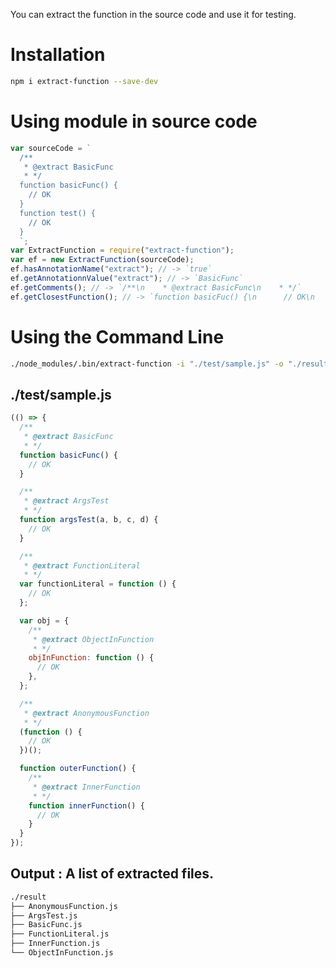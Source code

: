You can extract the function in the source code and use it for testing.

# Installation
```bash
npm i extract-function --save-dev
```

# Using module in source code
```javascript
var sourceCode = `
  /**
   * @extract BasicFunc
   * */
  function basicFunc() {
    // OK
  }
  function test() {
    // OK
  }
  `;
var ExtractFunction = require("extract-function");
var ef = new ExtractFunction(sourceCode);
ef.hasAnnotationName("extract"); // -> `true`
ef.getAnnotationnValue("extract"); // -> `BasicFunc`
ef.getComments(); // -> `/**\n    * @extract BasicFunc\n    * */`
ef.getClosestFunction(); // -> `function basicFuc() {\n      // OK\n    }`
```

# Using the Command Line
```bash
./node_modules/.bin/extract-function -i "./test/sample.js" -o "./result"
```


## ./test/sample.js
```javascript
(() => {
  /**
   * @extract BasicFunc
   * */
  function basicFunc() {
    // OK
  }

  /**
   * @extract ArgsTest
   * */
  function argsTest(a, b, c, d) {
    // OK
  }

  /**
   * @extract FunctionLiteral
   * */
  var functionLiteral = function () {
    // OK
  };

  var obj = {
    /**
     * @extract ObjectInFunction
     * */
    objInFunction: function () {
      // OK
    },
  };

  /**
   * @extract AnonymousFunction
   * */
  (function () {
    // OK
  })();

  function outerFunction() {
    /**
     * @extract InnerFunction
     * */
    function innerFunction() {
      // OK
    }
  }
});
```

## Output : A list of extracted files.
```bash
./result
├── AnonymousFunction.js
├── ArgsTest.js
├── BasicFunc.js
├── FunctionLiteral.js
├── InnerFunction.js
└── ObjectInFunction.js
```